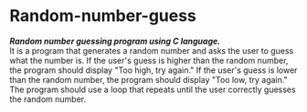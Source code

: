 # Random-number-guess
<i><b>Random number guessing program using C language.</b></i>
<br>
It is a program that generates a random number and asks the user to guess what the number is. If the user's guess is higher than the random number, the program should display "Too high, try again." If the user's guess is lower than the random number, the program should display "Too low, try again." The program should use a loop that repeats until the user correctly guesses the random number.
